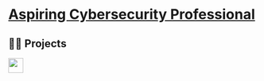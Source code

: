 <h1><a href="https://www.linkedin.com/in/edward-ngere/"> Aspiring Cybersecurity Professional</a></h1>

<h2>👨‍💻 Projects</h2>



<a href="https://www.linkedin.com/in/edwardungere/"><img src="https://staging.svgrepo.com/show/110195/linkedin.svg" height="30" width="30"></img></a>


